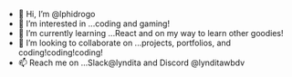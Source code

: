 - 👋 Hi, I’m @lphidrogo
- 👀 I’m interested in ...coding and gaming!
- 🌱 I’m currently learning ...React and on my way to learn other goodies!
- 💞️ I’m looking to collaborate on ...projects, portfolios, and coding!coding!coding!
- 📫 Reach me on ...Slack@lyndita and Discord @lynditawbdv

<!---
lphidrogo/lphidrogo is a ✨ special ✨ repository because its `README.md` (this file) appears on your GitHub profile.
You can click the Preview link to take a look at your changes.
--->
